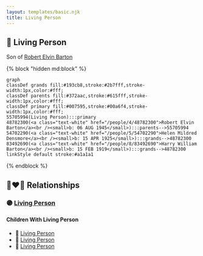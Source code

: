 ```yaml
---
layout: templates/basic.njk
title: Living Person
---
```

## 🔵 Living Person

Son of [Robert Elvin Barton](/people/4/48782300)

{% block "hidden md:block" %}
```mermaid
graph
classDef grands fill:#193cb8,stroke:#2b7fff,stroke-width:1px,color:#fff;
classDef parents fill:#372aac,stroke:#615fff,stroke-width:1px,color:#fff;
classDef primary fill:#007595,stroke:#00a6f4,stroke-width:1px,color:#fff;
55705994(Living Person):::primary
48782300(<a class="text-white" href="/people/4/48782300">Robert Elvin Barton</a><br /><small>b: 06 AUG 1945</small>):::parents-->55705994
54702290(<a class="text-white" href="/people/5/54702290">Helen Mildred Densmore</a><br /><small>b: 15 APR 1925</small>):::grands-->48782300
83492690(<a class="text-white" href="/people/8/83492690">Harry William Barton</a><br /><small>b: 15 FEB 1919</small>):::grands-->48782300
linkStyle default stroke:#a1a1a1
```
{% endblock %}

## 👩‍❤️‍👨 Relationships

### 🟣 [Living Person](/people/5/51377024)

#### Children With Living Person
* 🔵 [Living Person](/people/4/47183798)
* 🔵 [Living Person](/people/3/31304063)
* 🔵 [Living Person](/people/8/82508044)